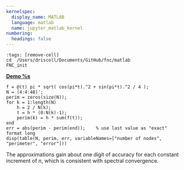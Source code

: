 ```yaml
---
kernelspec:
  display_name: MATLAB
  language: matlab
  name: jupyter_matlab_kernel
numbering:
  headings: false
---
```

```{code-cell}
:tags: [remove-cell]
cd  /Users/driscoll/Documents/GitHub/fnc/matlab
FNC_init
```
[**Demo %s**](#demo-integration-ellipse)

```{code-cell}
f = @(t) pi * sqrt( cos(pi*t).^2 + sin(pi*t).^2 / 4 );
N = (4:4:48)';
perim = zeros(size(N));
for k = 1:length(N)
    h = 2 / N(k);
    t = h * (0:N(k)-1);
    perim(k) = h * sum(f(t));
end
err = abs(perim - perim(end));    % use last value as "exact"
format long
disp(table(N, perim, err, variableNames=["number of nodes", "perimeter", "error"]))
```
The approximations gain about one digit of accuracy for each constant increment of $n$, which is consistent with spectral convergence.
